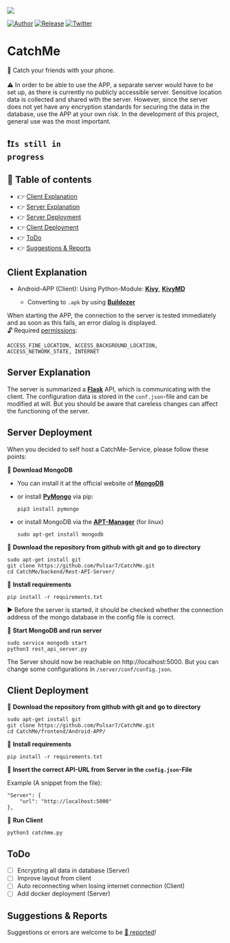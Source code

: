 <p align="center">
    <img src="https://github.com/Pulsar7/Catch-Me/blob/main/images/logo.png" style="display: block; margin: 0 auto;">
</p>

[![Author](https://img.shields.io/badge/author-Pulsar7-lightgrey.svg?colorB=9900cc&style=flat-square)](https://github.com/Pulsar7)
[![Release](https://img.shields.io/github/release/dmhendricks/file-icon-vectors.svg?style=flat-square)](https://github.com/Pulsar7/CatchMe/releases)
[![Twitter](https://img.shields.io/twitter/url/https/github.com/dmhendricks/file-icon-vectors.svg?style=social)](https://twitter.com/SevenPulsar)

# CatchMe

:large_orange_diamond: Catch your friends with your phone. <br/><br/>
:warning: In order to be able to use the APP, a separate server would have to be set up, as there is currently no publicly accessible server.
Sensitive location data is collected and shared with the server. However, since the server does not yet have any encryption standards for securing the data in the database, use the APP at your own risk. In the development of this project, general use was the most important.

## :heavy_exclamation_mark:<code>Is still in progress</code>

## :pushpin: Table of contents

* :point_right: [Client Explanation](#client-explanation)
* :point_right: [Server Explanation](#server-explanation)
* :point_right: [Server Deployment](#server-deployment)
* :point_right: [Client Deployment](#client-deployment)
* :point_right: [ToDo](#todo)
* :point_right: [Suggestions & Reports](#suggestions--reports)

## Client Explanation
    
- Android-APP (Client): Using Python-Module: [**Kivy**](https://kivy.org/#home), [**KivyMD**](https://kivymd.readthedocs.io/en/latest/)

    - Converting to <code>.apk</code> by using [**Buildozer**](https://buildozer.readthedocs.io/en/latest/)

When starting the APP, the connection to the server is tested immediately and as soon as this fails, an error dialog is displayed. </br>
:unlock: Required [permissions](https://developer.android.com/reference/android/Manifest.permission):

 	ACCESS_FINE_LOCATION, ACCESS_BACKGROUND_LOCATION, ACCESS_NETWORK_STATE, INTERNET

## Server Explanation

The server is summarized a [**Flask**](https://flask.palletsprojects.com/en/2.1.x/) API, which is communicating with the client. The configuration data is stored in the <code>conf.json</code>-file and can be modified at will. But you should be aware that careless changes can affect the functioning of the server.

## Server Deployment
When you decided to self host a CatchMe-Service, please follow these points:

:small_orange_diamond: **Download MongoDB**

- You can install it at the official website of [**MongoDB**](https://www.mongodb.com/)
- or install [**PyMongo**](https://pymongo.readthedocs.io/en/stable/) via pip:
    
      pip3 install pymongo
      
- or install MongoDB via the [**APT-Manager**](https://wiki.ubuntuusers.de/APT/) (for linux)
      
      sudo apt-get install mongodb
     
:small_orange_diamond: **Download the repository from github with git and go to directory**
 
    sudo apt-get install git
    git clone https://github.com/Pulsar7/CatchMe.git
    cd CatchMe/backend/Rest-API-Server/

:small_orange_diamond: **Install requirements**

    pip install -r requirements.txt
    
:arrow_forward: Before the server is started, it should be checked whether the connection address of the mongo database in the config file is correct.
    
:small_orange_diamond: **Start MongoDB and run server**

    sudo service mongodb start
    python3 rest_api_server.py
    
The Server should now be reachable on http://localhost:5000. But you can change some configurations in <code>/server/conf/config.json</code>.

## Client Deployment

:small_blue_diamond: **Download the repository from github with git and go to directory**

    sudo apt-get install git
    git clone https://github.com/Pulsar7/CatchMe.git
    cd CatchMe/frontend/Android-APP/

:small_blue_diamond: **Install requirements**

    pip install -r requirements.txt

:small_blue_diamond: **Insert the correct API-URL from Server in the <code>config.json</code>-File**

Example (A snippet from the file): 
    
    "Server": {
        "url": "http://localhost:5000"
    },

:small_blue_diamond: **Run Client**

    python3 catchme.py

## ToDo

- [ ] Encrypting all data in database (Server)
- [ ] Improve layout from client
- [ ] Auto reconnecting when losing internet connection (Client)
- [ ] Add docker deployment (Server)

## Suggestions & Reports

Suggestions or errors are welcome to be [:link: reported](https://github.com/Pulsar7/Catch-Me/issues)!
